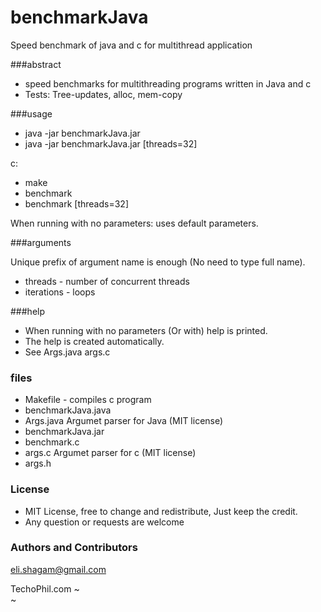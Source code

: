 # benchmarkJava
Speed benchmark of java and c for multithread application

###abstract

* speed benchmarks for multithreading programs written in Java and c
* Tests: Tree-updates, alloc, mem-copy

###usage

* java -jar benchmarkJava.jar
* java -jar benchmarkJava.jar   [threads=32] 

c:

* make
* benchmark
* benchmark [threads=32] 

When running with no parameters: uses default parameters.


###arguments

Unique prefix of argument name is enough (No need to type full name).

* threads     - number of concurrent threads</li>
* iterations - loops</li>

###help

* When running with no parameters (Or with) help is printed.
* The help is created automatically.
* See Args.java args.c


### files


* Makefile -  compiles c program</li>
* benchmarkJava.java</li>
* Args.java             Argumet parser for Java (MIT license)</li>
* benchmarkJava.jar
* benchmark.c
* args.c                Argumet parser for c (MIT license)</li>
* args.h


### License

* MIT License, free to change and redistribute, Just keep the credit.
* Any question or requests are welcome

<h3>
<a id="authors-and-contributors" class="anchor" href="#authors-and-contributors" aria-hidden="true"><span aria-hidden="true" class="octicon octicon-link"></span></a>Authors and Contributors</h3>

<p><a href="mailto:eli.shagam@gmail.com">eli.shagam@gmail.com</a></p>

TechoPhil.com
~                                                                                      
~       
